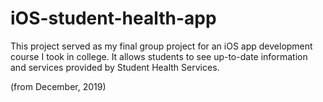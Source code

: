 # iOS-student-health-app

This project served as my final group project for an iOS app development course I took in college. It allows students to see up-to-date information and services provided by Student Health Services.

(from December, 2019)
